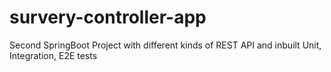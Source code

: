 # survery-controller-app
Second SpringBoot Project with different kinds of REST API and inbuilt Unit, Integration, E2E tests
